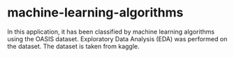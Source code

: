 # machine-learning-algorithms

In this application, it has been classified by machine learning algorithms using the OASIS dataset. 
Exploratory Data Analysis (EDA) was performed on the dataset. The dataset is taken from kaggle.
